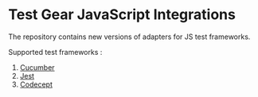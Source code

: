 # Test Gear JavaScript Integrations
The repository contains new versions of adapters for JS test frameworks.

Supported test frameworks :
 1. [Cucumber](https://github.com/testgear-tms/adapters-js/tree/main/testgear-adapter-cucumber)
 2. [Jest](https://github.com/testgear-tms/adapters-js/tree/main/testgear-adapter-jest)
 3. [Codecept](https://github.com/testgear-tms/adapters-js/tree/main/testgear-adapter-codecept)
